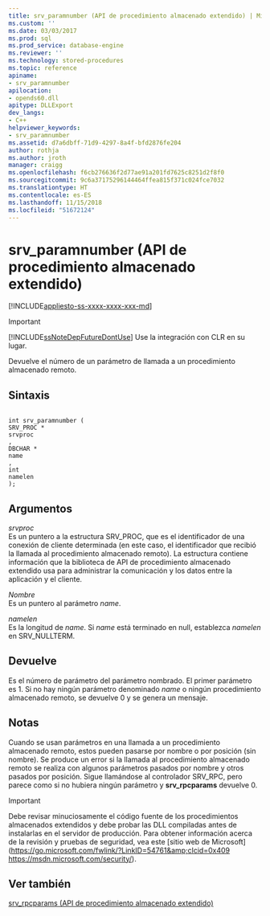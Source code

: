 ```yaml
---
title: srv_paramnumber (API de procedimiento almacenado extendido) | Microsoft Docs
ms.custom: ''
ms.date: 03/03/2017
ms.prod: sql
ms.prod_service: database-engine
ms.reviewer: ''
ms.technology: stored-procedures
ms.topic: reference
apiname:
- srv_paramnumber
apilocation:
- opends60.dll
apitype: DLLExport
dev_langs:
- C++
helpviewer_keywords:
- srv_paramnumber
ms.assetid: d7a6dbff-71d9-4297-8a4f-bfd2876fe204
author: rothja
ms.author: jroth
manager: craigg
ms.openlocfilehash: f6cb276636f2d77ae91a201fd7625c8251d2f8f0
ms.sourcegitcommit: 9c6a37175296144464ffea815f371c024fce7032
ms.translationtype: HT
ms.contentlocale: es-ES
ms.lasthandoff: 11/15/2018
ms.locfileid: "51672124"
---
```

# <a name="srvparamnumber-extended-stored-procedure-api"></a>srv_paramnumber (API de procedimiento almacenado extendido)
[!INCLUDE[appliesto-ss-xxxx-xxxx-xxx-md](../../includes/appliesto-ss-xxxx-xxxx-xxx-md.md)]
    
> [!IMPORTANT]  
>  [!INCLUDE[ssNoteDepFutureDontUse](../../includes/ssnotedepfuturedontuse-md.md)] Use la integración con CLR en su lugar.  
  
 Devuelve el número de un parámetro de llamada a un procedimiento almacenado remoto.  
  
## <a name="syntax"></a>Sintaxis  
  
```  
  
int srv_paramnumber (  
SRV_PROC *  
srvproc  
,  
DBCHAR *  
name  
,   
int  
namelen   
);  
```  
  
## <a name="arguments"></a>Argumentos  
 *srvproc*  
 Es un puntero a la estructura SRV_PROC, que es el identificador de una conexión de cliente determinada (en este caso, el identificador que recibió la llamada al procedimiento almacenado remoto). La estructura contiene información que la biblioteca de API de procedimiento almacenado extendido usa para administrar la comunicación y los datos entre la aplicación y el cliente.  
  
 *Nombre*  
 Es un puntero al parámetro *name*.  
  
 *namelen*  
 Es la longitud de *name*. Si *name* está terminado en null, establezca *namelen* en SRV_NULLTERM.  
  
## <a name="returns"></a>Devuelve  
 Es el número de parámetro del parámetro nombrado. El primer parámetro es 1. Si no hay ningún parámetro denominado *name* o ningún procedimiento almacenado remoto, se devuelve 0 y se genera un mensaje.  
  
## <a name="remarks"></a>Notas  
 Cuando se usan parámetros en una llamada a un procedimiento almacenado remoto, estos pueden pasarse por nombre o por posición (sin nombre). Se produce un error si la llamada al procedimiento almacenado remoto se realiza con algunos parámetros pasados por nombre y otros pasados por posición. Sigue llamándose al controlador SRV_RPC, pero parece como si no hubiera ningún parámetro y **srv_rpcparams** devuelve 0.  
  
> [!IMPORTANT]  
>  Debe revisar minuciosamente el código fuente de los procedimientos almacenados extendidos y debe probar las DLL compiladas antes de instalarlas en el servidor de producción. Para obtener información acerca de la revisión y pruebas de seguridad, vea este [sitio web de Microsoft](https://go.microsoft.com/fwlink/?LinkID=54761&amp;clcid=0x409 https://msdn.microsoft.com/security/).  
  
## <a name="see-also"></a>Ver también  
 [srv_rpcparams &#40;API de procedimiento almacenado extendido&#41;](../../relational-databases/extended-stored-procedures-reference/srv-rpcparams-extended-stored-procedure-api.md)  
  
  
